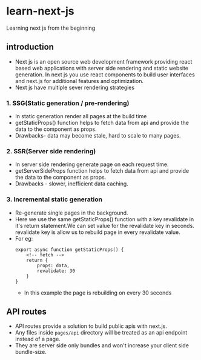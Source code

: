 # learn-next-js

Learning next js from the beginning

## introduction

- Next js is an open source web development framework providing react based web applications with server side rendering and static website generation.
  In next js you use react components to build user interfaces and next.js for additional features and optimization.
- Next js have multiple sever rendering strategies

### 1. SSG(Static generation / pre-rendering)

- In static generation render all pages at the build time
- getStaticProps() function helps to fetch data from api and provide the data to the component as props.
- Drawbacks- data may become stale, hard to scale to many pages.

### 2. SSR(Server side rendering)

- In server side rendering generate page on each request time.
- getServerSideProps function helps to fetch data from api and provide the data to the component as props.
- Drawbacks - slower, inefficient data caching.

### 3. Incremental static generation

- Re-generate single pages in the background.
- Here we use the same getStaticProps() function with a key revalidate in it's return statement.We can set value for the revalidate key in seconds. revalidate key is allow us to rebuild page in every revalidate value.
- For eg:
  ```
  export async function getStaticProps() {
      <!-- fetch -->
      return {
          props: data,
          revalidate: 30
      }
  }
  ```
  - In this example the page is rebuilding on every 30 seconds

## API routes

- API routes provide a solution to build public apis with next.js.
- Any files inside `pages/api` directory will be treated as an api endpoint instead of a page.
- They are server side only bundles and won't increase your client side bundle-size.
